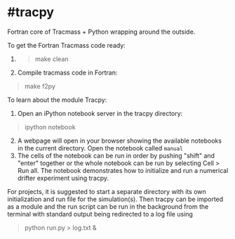 #tracpy
======

Fortran core of Tracmass + Python wrapping around the outside.

To get the Fortran Tracmass code ready:
1.  > make clean
2. Compile tracmass code in Fortran: 
> make f2py

To learn about the module Tracpy:
1. Open an iPython notebook server in the tracpy directory:
> ipython notebook
2. A webpage will open in your browser showing the available notebooks in the current directory. Open the notebook called `manual`
3. The cells of the notebook can be run in order by pushing "shift" and "enter" together or the whole notebook can be run by selecting Cell > Run all. The notebook demonstrates how to initialize and run a numerical drifter experiment using tracpy.

For projects, it is suggested to start a separate directory with its own initialization and run file for the simulation(s). Then tracpy can be imported as a module and the run script can be run in the background from the terminal with standard output being redirected to a log file using
> python run.py > log.txt &